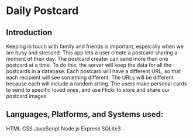 # Daily Postcard 

## Introduction

Keeping in touch with family and friends is important, espeically when we are busy and stressed. This app lets a user create a postcard sharing a moment of their day. The postcard creater can send more than one postcard at a time. To do this, the server will keep the data for all the postcards in a database. Each postcard will have a different URL, so that each recipient will see something different. The URLs will be different because each will include a random string. The users make personal cards to send to specific loved ones, and use Flickr to store and share our postcard images. 

## Languages, Platforms, and Systems used:
HTML
CSS
JavaScript
Node.js
Express
SQLite3





  
